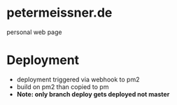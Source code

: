 # petermeissner.de
personal web page


# Deployment 

- deployment triggered via webhook to pm2
- build on pm2 than copied to pm
- **Note: only branch deploy gets deployed not master**
